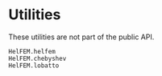 # Utilities

These utilities are not part of the public API.

```@docs
HelFEM.helfem
HelFEM.chebyshev
HelFEM.lobatto
```
